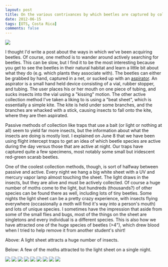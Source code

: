 ```yaml
---
layout: post
title: On the various contrivances by which beetles are captured by coleopterists
date: 2012-06-15
tags: [OTS, Costa Rica]
comments: false
---
```


![](/images/IMG_0162_light_trap.JPG)

I thought I'd write a post about the ways in which we've been acquiring beetles. Of course, one method is to wander around actively searching for beetles. This can be slow, but I find it to be the most interesting because you get to see the beetles in their natural habitat and learn a little bit about what they do (e.g. which plants they associate with). The beetles can either be grabbed by hand, captured in a net, or sucked up with an [aspirator](http://scene.asu.edu/habitat/equipment/illustrator/aspirator.gif). An aspirator is a small hand held device consisting of a vial, rubber stopper, and tubing. The user places his or her mouth on one piece of tubing, and sucks insects into the vial using a "kissing" motion. The other active collection method I've taken a liking to is using a "beat sheet", which is essentially a simple kite. The kite is held under some branches, and the branches are whacked with a stick, causing insects to fall onto the kite, where they are then aspirated.

Passive methods of collection like traps that use a bait (or light or nothing at all) seem to yield far more insects, but the information about what the insects are doing is mostly lost. I explained on June 8 that we have been using flight intercept traps to get an idea of which beetle species are active during the day versus those that are active at night. Our traps have captured quite a few specimens, most notably some small but iridescent red-green scarab beetles.

One of the coolest collection methods, though, is sort of halfway between passive and active. Every night we hang a big white sheet with a UV and mercury vapor lamp almost touching the sheet. The light draws in the insects, but they are alive and must be actively collected. Of course a huge number of moths come to the light, but hundreds (thousands?) of other species can be found there as well, including lots of tiny beetles. Some nights the light sheet can be a pretty crazy experience, with insects flying everywhere (occasionally a moth will find it's way into a person's mouth) and lots of unique species. I sometimes have the impression that aside from some of the small flies and bugs, most of the things on the sheet are singletons and every individual is a different species. This is also how we have attracted one of the huge species of beetles (>4"), which drew blood when I tried to help remove it from another student's shirt!

Above: A light sheet attracts a huge number of insects.

Below: A few of the moths attracted to the light sheet on a single night.

![](/images/moth1.jpg)
![](/images/moth2.jpg)
![](/images/moth3.jpg)
![](/images/moth4.jpg)
![](/images/moth5.jpg)
![](/images/moth6.jpg)
![](/images/moth7.jpg)
![](/images/moth8.jpg)
![](/images/moth9.png)
